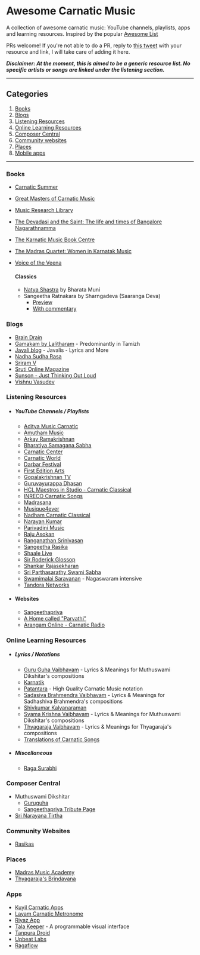 # Awesome Carnatic Music
A collection of awesome carnatic music: YouTube channels, playlists, apps and learning resources.
Inspired by the popular [Awesome List](https://github.com/sindresorhus/awesome)

PRs welcome! If you're not able to do a PR, reply to [this tweet](https://twitter.com/meerasndr/status/1243198245842472961) with your resource and link, I will take care of adding it here.

***Disclaimer: At the moment, this is aimed to be a generic resource list. No specific artists or songs are linked under the listening section.***

***

## Categories
1. [Books](#books)
2. [Blogs](#blogs)
3. [Listening Resources](#listening-resources)
4. [Online Learning Resources](#online-learning-resources)
5. [Composer Central](#composer-central)
6. [Community websites](#community-websites)
7. [Places](#places)
8. [Mobile apps](#mobile-apps)

***


### Books
- [Carnatic Summer](https://www.goodreads.com/book/show/4809072-carnatic-summer)
- [Great Masters of Carnatic Music](https://www.goodreads.com/book/show/10701518-great-masters-of-carnatic-music-1930-1965)
- [Music Research Library](http://musicresearchlibrary.net/omeka/)
- [The Devadasi and the Saint: The life and times of Bangalore Nagarathnamma](https://www.goodreads.com/book/show/10434498-the-devadasi-and-the-saint)
- [The Karnatic Music Book Centre](https://www.facebook.com/carnaticbooks/)
- [The Madras Quartet: Women in Karnatak Music](https://www.goodreads.com/book/show/52528379-the-madras-quartet)
- [Voice of the Veena](https://www.goodreads.com/book/show/15815995-voice-of-the-veena-s-balachander)

  #### Classics
    - [Natya Shastra](https://sanskritdocuments.org/sanskrit/natyashastra/) by Bharata Muni
    - Sangeetha Ratnakara by Sharngadeva (Saaranga Deva)
      - [Preview](https://www.google.com/books/edition/Sangitaratnakara_of_Sarngadeva/7gEUAwAAQBAJ?hl=en&gbpv=1&printsec=frontcover)
      - [With commentary](https://archive.org/details/SangitaRatnakara/page/n3/mode/2up)

### Blogs
- [Brain Drain](https://kpjayan.wordpress.com/)
- [Gamakam by Lalitharam](https://carnaticmusicreview.wordpress.com/) - Predominantly in Tamizh
- [Javali.blog](https://javali.blog/) - Javalis - Lyrics and More
- [Nadha Sudha Rasa](https://nadhasudharasa.blogspot.com/)
- [Sriram V](https://sriramv.wordpress.com/category/carnatic-music/)
- [Sruti Online Magazine](https://srutimag.blogspot.com/)
- [Sunson - Just Thinking Out Loud](https://sunson.wordpress.com/)
- [Vishnu Vasudev](https://medium.com/@vishnuvasudev_63314)

### Listening Resources

  - ##### YouTube Channels / Playlists
    - [Aditya Music Carnatic](https://www.youtube.com/channel/UCkGxgZZw4mZ4zjgU69BkLlw)
    - [Amutham Music](https://www.youtube.com/channel/UCibYf4owyfqpIUtbwb7B_fw)
    - [Arkay Ramakrishnan](https://www.youtube.com/user/arkay1955)
    - [Bharatiya Samagana Sabha](https://www.youtube.com/channel/UCVixXkzBzjvKCHLd8U8rW_w)
    - [Carnatic Center](https://www.youtube.com/channel/UCvssQ59vJ0fxHcTZA100peQ)
    - [Carnatic World](https://www.youtube.com/channel/UC94j0n0mlgzG7_M8GF-6E8A)
    - [Darbar Festival](https://www.youtube.com/user/darbarfestival)
    - [First Edition Arts](https://www.youtube.com/channel/UC7OXY2c5apsxw4J-Kx4p_NQ)
    - [Gopalakrishnan TV](https://www.youtube.com/channel/UCehwxQ1ZGiAgui_jvP4xaHA)
    - [Guruvayurappa Dhasan](https://www.youtube.com/user/9443175671/videos)
    - [HCL Maestros in Studio - Carnatic Classical](https://www.youtube.com/playlist?list=PLedbciaVCDDKbsWq0KIJiNHe8pQULVATY)
    - [INRECO Carnatic Songs](https://www.youtube.com/channel/UC9VkxD-HuD3CACdnCG82zmw)
    - [Madrasana](https://www.youtube.com/channel/UC7NdODNgLYVKKs6a6VCKHQQ)
    - [Musique4ever](https://www.youtube.com/user/Musique4ever/videos)
    - [Nadham Carnatic Classical](https://www.youtube.com/channel/UCDSbGrghya9nxcxez3QSyOg)
    - [Narayan Kumar](https://www.youtube.com/user/nkrama)
    - [Parivadini Music](https://www.youtube.com/channel/UCI_ZZUah1img9mg8gNdaCjQ)
    - [Raju Asokan](https://www.youtube.com/user/vintageaudio54)
    - [Ranganathan Srinivasan](https://www.youtube.com/playlist?list=PLcjOt9UwIw-XReT2fQREnUygm02cZuim9)
    - [Sangeetha Rasika](https://www.youtube.com/channel/UC1GKiyaJP1KtrWVoUj9ti5A)
    - [Shaale Live](https://www.youtube.com/channel/UC17VuBOE6dhZCs-ivrgGkLg)
    - [Sir Roderick Glossop](https://www.youtube.com/channel/UCaqo36k2FIXi09HFCnFImnw)
    - [Shankar Rajasekharan](https://www.youtube.com/user/tmi654321/featured)
    - [Sri Parthasarathy Swami Sabha](https://www.youtube.com/channel/UC1B8-rVEHWQjTwvtRk9Rqlw)
    - [Swamimalai Saravanan](https://www.youtube.com/channel/UCbqhxgEdQvHXcLng8_MBqmg) - Nagaswaram intensive
    - [Tandora Networks](https://www.youtube.com/channel/UCGh3q3IDZF00QqLTxrbYs1A)

  - #### Websites
    - [Sangeethapriya](http://www.sangeethapriya.org)
    - [A Home called "Parvathi"](https://chowdaiahandparvati.blogspot.com/)
    - [Arangam Online - Carnatic Radio](http://www.arangamonline.com/)


### Online Learning Resources

  - ##### Lyrics / Notations
    - [Guru Guha Vaibhavam](https://guru-guha.blogspot.com/2009/04/dikshitar-kritis-alphabetical-list.html) - Lyrics & Meanings for Muthuswami Dikshitar's compositions
    - [Karnatik](https://karnatik.com/ragas.shtml)
    - [Patantara](https://patantara.com/notations/) - High Quality Carnatic Music notation
    - [Sadasiva Brahmendra Vaibhavam](https://sadasivabrahmendra.blogspot.com/) - Lyrics & Meanings for Sadhashiva Brahmendra's compositions
    - [Shivkumar Kalyanaraman](http://www.shivkumar.org/music/index.html)
    - [Syama Krishna Vaibhavam](https://syamakrishnavaibhavam.blogspot.com/2011/03/alphabetica-list-of-kritis.html) - Lyrics & Meanings for Muthuswami Dikshitar's compositions
    - [Thyagaraja Vaibhavam](https://thyagaraja-vaibhavam.blogspot.com/2009/03/tyagaraja-kritis-alphabetical-list.html) - Lyrics & Meanings for Thyagaraja's compositions
    - [Translations of Carnatic Songs](https://translationsofsomesongsofcarnticmusic.blogspot.com/)

  - ##### Miscellaneous
    - [Raga Surabhi](http://www.ragasurabhi.com/index.html)

### Composer Central
- Muthuswami Dikshitar
    - [Guruguha](http://guruguha.org/)
    - [Sangeethapriya Tribute Page](http://www.sangeethapriya.org/tributes/dikshithar/index.html)
- [Sri Narayana Tirtha](http://www.narayanatirtha.org/)

### Community Websites
- [Rasikas](http://www.rasikas.org/forums/)

### Places
- [Madras Music Academy](https://musicacademymadras.in/)
- [Thyagaraja's Brindavana](http://thiruvaiyaruthyagarajaaradhana.org/)

### Apps
- [Kuyil Carnatic Apps](https://kuyil.org/)
- [Layam Carnatic Metronome](http://mysorevadiraj.com/layam-carnatic-metronome-app/)
- [Riyaz App](https://riyazapp.com/)
- [Tala Keeper](http://talakeeper.org/) - A programmable visual interface
- [Tanpura Droid](https://play.google.com/store/apps/details?id=com.swarsystems.is)
- [Upbeat Labs](http://www.upbeatlabs.com/)
- [Ragaflow](https://github.com/aiexplorations/RagaExperiments/blob/master/Ragaflow.ipynb)
